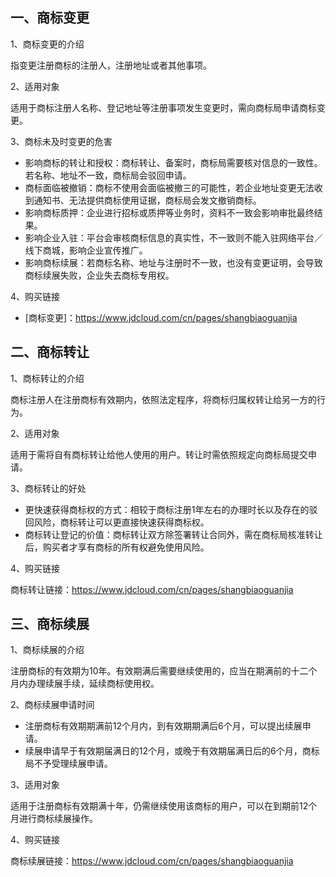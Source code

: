 ## 一、商标变更
1、商标变更的介绍

指变更注册商标的注册人，注册地址或者其他事项。

2、适用对象

适用于商标注册人名称、登记地址等注册事项发生变更时，需向商标局申请商标变更。

3、商标未及时变更的危害

- 影响商标的转让和授权：商标转让、备案时，商标局需要核对信息的一致性。若名称、地址不一致，商标局会驳回申请。
- 商标面临被撤销：商标不使用会面临被撤三的可能性，若企业地址变更无法收到通知书、无法提供商标使用证据，商标局会发文撤销商标。
- 影响商标质押：企业进行招标或质押等业务时，资料不一致会影响审批最终结果。
- 影响企业入驻：平台会审核商标信息的真实性，不一致则不能入驻网络平台／线下商城，影响企业宣传推广。
- 影响商标续展：若商标名称、地址与注册时不一致，也没有变更证明，会导致商标续展失败，企业失去商标专用权。

4、购买链接

* [商标变更]：https://www.jdcloud.com/cn/pages/shangbiaoguanjia

## 二、商标转让
1、商标转让的介绍

商标注册人在注册商标有效期内，依照法定程序，将商标归属权转让给另一方的行为。

2、适用对象

适用于需将自有商标转让给他人使用的用户。转让时需依照规定向商标局提交申请。

3、商标转让的好处

- 更快速获得商标权的方式：相较于商标注册1年左右的办理时长以及存在的驳回风险，商标转让可以更直接快速获得商标权。
- 商标转让登记的价值：商标转让双方除签署转让合同外，需在商标局核准转让后，购买者才享有商标的所有权避免使用风险。

4、购买链接

商标转让链接：https://www.jdcloud.com/cn/pages/shangbiaoguanjia

## 三、商标续展
1、商标续展的介绍

注册商标的有效期为10年。有效期满后需要继续使用的，应当在期满前的十二个月内办理续展手续，延续商标使用权。

2、商标续展申请时间

- 注册商标有效期期满前12个月内，到有效期期满后6个月，可以提出续展申请。
- 续展申请早于有效期届满日的12个月，或晚于有效期届满日后的6个月，商标局不予受理续展申请。

3、适用对象

适用于注册商标有效期满十年，仍需继续使用该商标的用户，可以在到期前12个月进行商标续展操作。

4、购买链接

商标续展链接：https://www.jdcloud.com/cn/pages/shangbiaoguanjia
